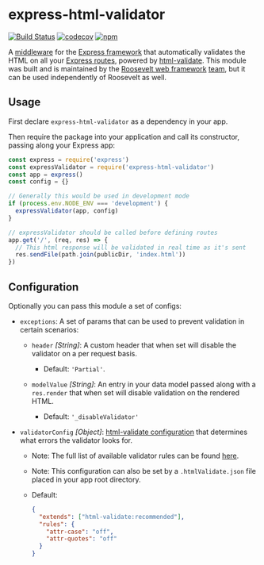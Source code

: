 # express-html-validator

[![Build Status](https://github.com/rooseveltframework/express-html-validator/workflows/CI/badge.svg
)](https://github.com/rooseveltframework/express-html-validator/actions?query=workflow%3ACI) [![codecov](https://codecov.io/gh/rooseveltframework/express-html-validator/branch/master/graph/badge.svg)](https://codecov.io/gh/rooseveltframework/express-html-validator) [![npm](https://img.shields.io/npm/v/express-html-validator.svg)](https://www.npmjs.com/package/express-html-validator)

A [middleware](https://expressjs.com/en/guide/using-middleware.html) for the [Express framework](https://expressjs.com) that automatically validates the HTML on all your [Express routes](https://expressjs.com/en/guide/routing.html), powered by [html-validate](https://html-validate.org/). This module was built and is maintained by the [Roosevelt web framework](https://github.com/rooseveltframework/roosevelt) [team](https://github.com/orgs/rooseveltframework/people), but it can be used independently of Roosevelt as well.

## Usage

First declare `express-html-validator` as a dependency in your app.

Then require the package into your application and call its constructor, passing along your Express app:

```js
const express = require('express')
const expressValidator = require('express-html-validator')
const app = express()
const config = {}

// Generally this would be used in development mode
if (process.env.NODE_ENV === 'development') {
  expressValidator(app, config)
}

// expressValidator should be called before defining routes
app.get('/', (req, res) => {
  // This html response will be validated in real time as it's sent
  res.sendFile(path.join(publicDir, 'index.html'))
})
```

## Configuration

Optionally you can pass this module a set of configs:

- `exceptions`: A set of params that can be used to prevent validation in certain scenarios:

  - `header` *[String]*: A custom header that when set will disable the validator on a per request basis.

    - Default: `'Partial'`.

  - `modelValue` *[String]*: An entry in your data model passed along with a `res.render` that when set will disable validation on the rendered HTML.

    - Default: `'_disableValidator'`

- `validatorConfig` *[Object]*: [html-validate configuration](https://html-validate.org/usage/#configuration) that determines what errors the validator looks for.

  - Note: The full list of available validator rules can be found [here](https://html-validate.org/rules/).

  - Note: This configuration can also be set by a `.htmlValidate.json` file placed in your app root directory.

  - Default:

    ```json
    {
      "extends": ["html-validate:recommended"],
      "rules": {
        "attr-case": "off",
        "attr-quotes": "off"
      }
    }
    ```
